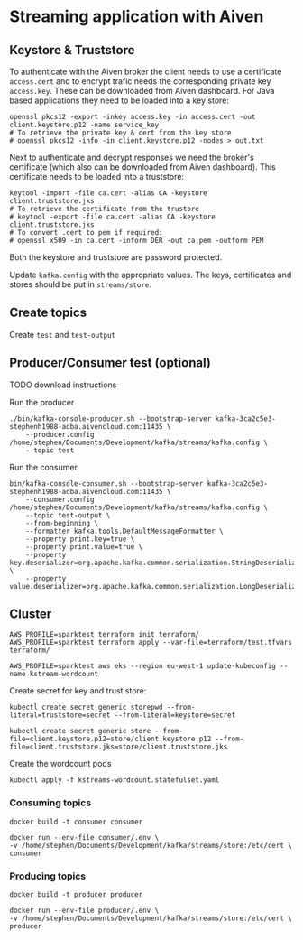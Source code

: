 # Streaming application with Aiven

## Keystore & Truststore
To authenticate with the Aiven broker the client needs to use a certificate `access.cert` and to encrypt trafic needs the corresponding private key `access.key`. These can be downloaded from Aiven dashboard. For Java based applications they need to be loaded into a key store:

    openssl pkcs12 -export -inkey access.key -in access.cert -out client.keystore.p12 -name service_key
    # To retrieve the private key & cert from the key store
    # openssl pkcs12 -info -in client.keystore.p12 -nodes > out.txt

Next to authenticate and decrypt responses we need the broker's certificate (which also can be downloaded from Aiven dashboard). This certificate needs to be loaded into a truststore:

    keytool -import -file ca.cert -alias CA -keystore client.truststore.jks
    # To retrieve the certificate from the trustore
    # keytool -export -file ca.cert -alias CA -keystore client.truststore.jks
    # To convert .cert to pem if required:
    # openssl x509 -in ca.cert -inform DER -out ca.pem -outform PEM

Both the keystore and truststore are password protected.

Update `kafka.config` with the appropriate values. The keys, certificates and stores should be put in `streams/store`.

## Create topics

Create `test` and `test-output`

## Producer/Consumer test (optional)

TODO download instructions

Run the producer
```
./bin/kafka-console-producer.sh --bootstrap-server kafka-3ca2c5e3-stephenh1988-adba.aivencloud.com:11435 \
    --producer.config /home/stephen/Documents/Development/kafka/streams/kafka.config \
    --topic test
```

Run the consumer
```
bin/kafka-console-consumer.sh --bootstrap-server kafka-3ca2c5e3-stephenh1988-adba.aivencloud.com:11435 \
    --consumer.config /home/stephen/Documents/Development/kafka/streams/kafka.config \
    --topic test-output \
    --from-beginning \
    --formatter kafka.tools.DefaultMessageFormatter \
    --property print.key=true \
    --property print.value=true \
    --property key.deserializer=org.apache.kafka.common.serialization.StringDeserializer \
    --property value.deserializer=org.apache.kafka.common.serialization.LongDeserializer
```

## Cluster


```
AWS_PROFILE=sparktest terraform init terraform/
AWS_PROFILE=sparktest terraform apply --var-file=terraform/test.tfvars terraform/
```

```
AWS_PROFILE=sparktest aws eks --region eu-west-1 update-kubeconfig --name kstream-wordcount
```

Create secret for key and trust store:

```
kubectl create secret generic storepwd --from-literal=truststore=secret --from-literal=keystore=secret

kubectl create secret generic store --from-file=client.keystore.p12=store/client.keystore.p12 --from-file=client.truststore.jks=store/client.truststore.jks
```

Create the wordcount pods

```
kubectl apply -f kstreams-wordcount.statefulset.yaml
```

### Consuming topics

```
docker build -t consumer consumer

docker run --env-file consumer/.env \
-v /home/stephen/Documents/Development/kafka/streams/store:/etc/cert \
consumer
```

### Producing topics

```
docker build -t producer producer

docker run --env-file producer/.env \
-v /home/stephen/Documents/Development/kafka/streams/store:/etc/cert \
producer
```
